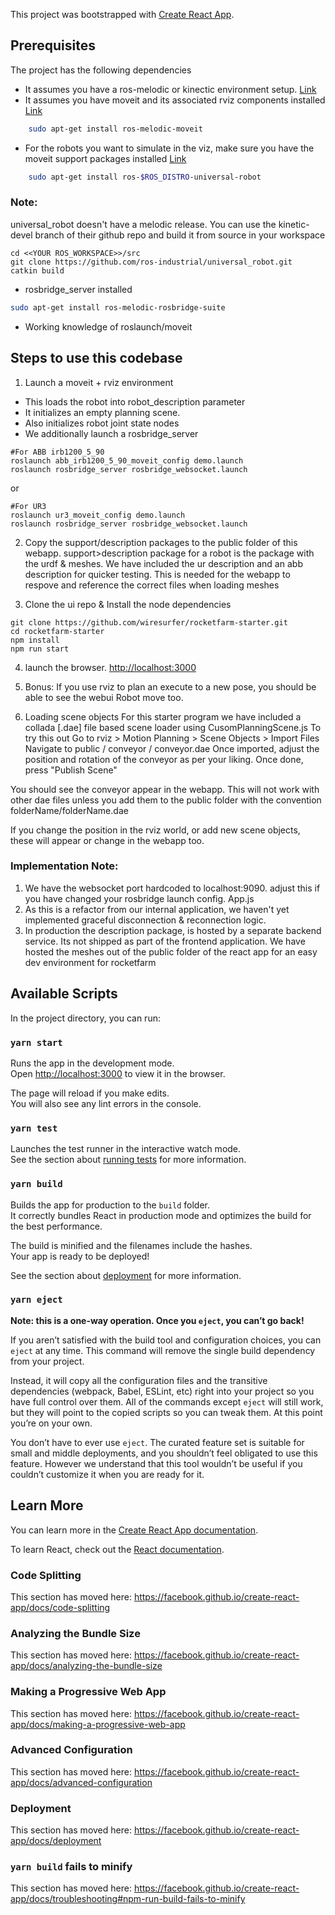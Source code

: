 This project was bootstrapped with [Create React App](https://github.com/facebook/create-react-app).

## Prerequisites
The project has the following dependencies
- It assumes you have a ros-melodic or kinectic environment setup. [Link](http://wiki.ros.org/melodic/Installation/Ubuntu)
- It assumes you have moveit and its associated rviz components installed  [Link](https://moveit.ros.org/install/)
```bash
    sudo apt-get install ros-melodic-moveit 
```
- For the robots you want to simulate in the viz, make sure you have the moveit support packages installed [Link](https://github.com/ros-industrial/universal_robot)
```bash
    sudo apt-get install ros-$ROS_DISTRO-universal-robot
```
### Note: 
universal_robot doesn't have a melodic release. You can use the kinetic-devel branch of their github repo and build it from source in your workspace
```
cd <<YOUR ROS_WORKSPACE>>/src
git clone https://github.com/ros-industrial/universal_robot.git
catkin build
```
- rosbridge_server installed
```bash
sudo apt-get install ros-melodic-rosbridge-suite 
```
- Working knowledge of roslaunch/moveit


## Steps to use this codebase
1. Launch a moveit + rviz environment
- This loads the robot into robot_description parameter
- It initializes an empty planning scene. 
- Also initializes  robot joint state nodes
- We additionally launch a rosbridge_server

```
#For ABB irb1200_5_90
roslaunch abb_irb1200_5_90_moveit_config demo.launch 
roslaunch rosbridge_server rosbridge_websocket.launch 

```
or
```
#For UR3
roslaunch ur3_moveit_config demo.launch
roslaunch rosbridge_server rosbridge_websocket.launch 
```

2. Copy the support/description packages to the public folder of this webapp.
support>description package for a robot is the package with the urdf & meshes. 
We have included the ur description  and an abb description for quicker testing. 
This is needed for the webapp to respove and reference the correct files when loading meshes

3. Clone the ui repo & Install the node dependencies
```
git clone https://github.com/wiresurfer/rocketfarm-starter.git
cd rocketfarm-starter
npm install
npm run start
```
4. launch the browser. [http://localhost:3000](http://localhost:3000)

5. Bonus:
  If you use rviz to plan an execute to a new pose, you should be able to see the webui Robot move too. 
  
6. Loading scene objects
  For this starter program we have included a collada [.dae] file based scene loader using CusomPlanningScene.js
  To try this out
  Go to rviz > Motion Planning > Scene Objects > Import Files
  Navigate to public / conveyor / conveyor.dae
  Once imported, adjust the position and rotation of the conveyor as per your liking. 
  Once done, press "Publish Scene"

  You should see the conveyor appear in the webapp. 
  This will not work with other dae files unless you add them to the public folder with the convention
    folderName/folderName.dae

  If you change the position in the rviz world, or add new scene objects, these will appear or change in the webapp too. 
  
### Implementation Note: 
1. We have the websocket port hardcoded to localhost:9090.  adjust this if you have changed your rosbridge launch config.  App.js
2. As this is a refactor from our internal application, we haven't yet implemented graceful disconnection & reconnection logic. 
3. In production the description package, is hosted by a separate backend service. Its not shipped as part of the frontend application. We have hosted the meshes out of the public folder of the react app for an easy dev environment for rocketfarm




## Available Scripts

In the project directory, you can run:

### `yarn start`

Runs the app in the development mode.<br />
Open [http://localhost:3000](http://localhost:3000) to view it in the browser.

The page will reload if you make edits.<br />
You will also see any lint errors in the console.

### `yarn test`

Launches the test runner in the interactive watch mode.<br />
See the section about [running tests](https://facebook.github.io/create-react-app/docs/running-tests) for more information.

### `yarn build`

Builds the app for production to the `build` folder.<br />
It correctly bundles React in production mode and optimizes the build for the best performance.

The build is minified and the filenames include the hashes.<br />
Your app is ready to be deployed!

See the section about [deployment](https://facebook.github.io/create-react-app/docs/deployment) for more information.

### `yarn eject`

**Note: this is a one-way operation. Once you `eject`, you can’t go back!**

If you aren’t satisfied with the build tool and configuration choices, you can `eject` at any time. This command will remove the single build dependency from your project.

Instead, it will copy all the configuration files and the transitive dependencies (webpack, Babel, ESLint, etc) right into your project so you have full control over them. All of the commands except `eject` will still work, but they will point to the copied scripts so you can tweak them. At this point you’re on your own.

You don’t have to ever use `eject`. The curated feature set is suitable for small and middle deployments, and you shouldn’t feel obligated to use this feature. However we understand that this tool wouldn’t be useful if you couldn’t customize it when you are ready for it.

## Learn More

You can learn more in the [Create React App documentation](https://facebook.github.io/create-react-app/docs/getting-started).

To learn React, check out the [React documentation](https://reactjs.org/).

### Code Splitting

This section has moved here: https://facebook.github.io/create-react-app/docs/code-splitting

### Analyzing the Bundle Size

This section has moved here: https://facebook.github.io/create-react-app/docs/analyzing-the-bundle-size

### Making a Progressive Web App

This section has moved here: https://facebook.github.io/create-react-app/docs/making-a-progressive-web-app

### Advanced Configuration

This section has moved here: https://facebook.github.io/create-react-app/docs/advanced-configuration

### Deployment

This section has moved here: https://facebook.github.io/create-react-app/docs/deployment

### `yarn build` fails to minify

This section has moved here: https://facebook.github.io/create-react-app/docs/troubleshooting#npm-run-build-fails-to-minify
